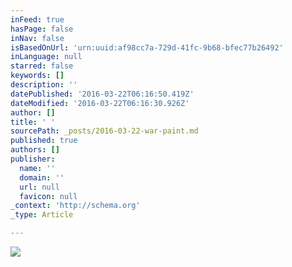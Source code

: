 ```yaml
---
inFeed: true
hasPage: false
inNav: false
isBasedOnUrl: 'urn:uuid:af98cc7a-729d-41fc-9b68-bfec77b26492'
inLanguage: null
starred: false
keywords: []
description: ''
datePublished: '2016-03-22T06:16:50.419Z'
dateModified: '2016-03-22T06:16:30.926Z'
author: []
title: ' '
sourcePath: _posts/2016-03-22-war-paint.md
published: true
authors: []
publisher:
  name: ''
  domain: ''
  url: null
  favicon: null
_context: 'http://schema.org'
_type: Article

---
```

![](https://the-grid-user-content.s3-us-west-2.amazonaws.com/ebd2569e-aee5-4ee1-a249-70a99831aff9.png)